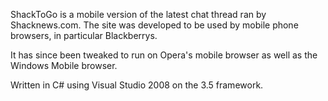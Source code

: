 ShackToGo is a mobile version of the latest chat thread ran by Shacknews.com.  The site was developed to be used by mobile phone browsers, in particular Blackberrys.

It has since been tweaked to run on Opera's mobile browser as well as the Windows Mobile browser.

Written in C# using Visual Studio 2008 on the 3.5 framework.